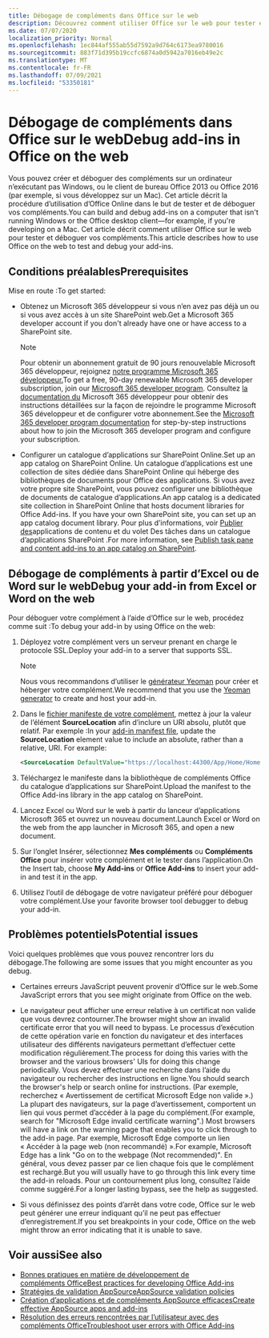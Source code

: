 ```yaml
---
title: Débogage de compléments dans Office sur le web
description: Découvrez comment utiliser Office sur le web pour tester et déboguer vos compléments.
ms.date: 07/07/2020
localization_priority: Normal
ms.openlocfilehash: 1ec844af555ab55d7592a9d764c6173ea9780016
ms.sourcegitcommit: 883f71d395b19ccfc6874a0d5942a7016eb49e2c
ms.translationtype: MT
ms.contentlocale: fr-FR
ms.lasthandoff: 07/09/2021
ms.locfileid: "53350181"
---
```

# <a name="debug-add-ins-in-office-on-the-web"></a><span data-ttu-id="26687-103">Débogage de compléments dans Office sur le web</span><span class="sxs-lookup"><span data-stu-id="26687-103">Debug add-ins in Office on the web</span></span>

<span data-ttu-id="26687-104">Vous pouvez créer et déboguer des compléments sur un ordinateur n’exécutant pas Windows, ou le client de bureau Office 2013 ou Office 2016 (par exemple, si vous développez sur un Mac). Cet article décrit la procédure d’utilisation d’Office Online dans le but de tester et de déboguer vos compléments.</span><span class="sxs-lookup"><span data-stu-id="26687-104">You can build and debug add-ins on a computer that isn't running Windows or the Office desktop client&mdash;for example, if you're developing on a Mac.</span></span> <span data-ttu-id="26687-105">Cet article décrit comment utiliser Office sur le web pour tester et déboguer vos compléments.</span><span class="sxs-lookup"><span data-stu-id="26687-105">This article describes how to use Office on the web to test and debug your add-ins.</span></span> 

## <a name="prerequisites"></a><span data-ttu-id="26687-106">Conditions préalables</span><span class="sxs-lookup"><span data-stu-id="26687-106">Prerequisites</span></span>

<span data-ttu-id="26687-107">Mise en route :</span><span class="sxs-lookup"><span data-stu-id="26687-107">To get started:</span></span>

- <span data-ttu-id="26687-108">Obtenez un Microsoft 365 développeur si vous n’en avez pas déjà un ou si vous avez accès à un site SharePoint web.</span><span class="sxs-lookup"><span data-stu-id="26687-108">Get a Microsoft 365 developer account if you don't already have one or have access to a SharePoint site.</span></span>

  > [!NOTE]
  > <span data-ttu-id="26687-109">Pour obtenir un abonnement gratuit de 90 jours renouvelable Microsoft 365 développeur, rejoignez [notre programme Microsoft 365 développeur.](https://developer.microsoft.com/office/dev-program)</span><span class="sxs-lookup"><span data-stu-id="26687-109">To get a free, 90-day renewable Microsoft 365 developer subscription, join our [Microsoft 365 developer program](https://developer.microsoft.com/office/dev-program).</span></span> <span data-ttu-id="26687-110">Consultez [la documentation du](/office/developer-program/office-365-developer-program) Microsoft 365 développeur pour obtenir des instructions détaillées sur la façon de rejoindre le programme Microsoft 365 développeur et de configurer votre abonnement.</span><span class="sxs-lookup"><span data-stu-id="26687-110">See the [Microsoft 365 developer program documentation](/office/developer-program/office-365-developer-program) for step-by-step instructions about how to join the Microsoft 365 developer program and configure your subscription.</span></span>

- <span data-ttu-id="26687-111">Configurer un catalogue d’applications sur SharePoint Online.</span><span class="sxs-lookup"><span data-stu-id="26687-111">Set up an app catalog on SharePoint Online.</span></span> <span data-ttu-id="26687-112">Un catalogue d’applications est une collection de sites dédiée dans SharePoint Online qui héberge des bibliothèques de documents pour Office des applications. Si vous avez votre propre site SharePoint, vous pouvez configurer une bibliothèque de documents de catalogue d’applications.</span><span class="sxs-lookup"><span data-stu-id="26687-112">An app catalog is a dedicated site collection in SharePoint Online that hosts document libraries for Office Add-ins. If you have your own SharePoint site, you can set up an app catalog document library.</span></span> <span data-ttu-id="26687-113">Pour plus d’informations, voir [Publier des](../publish/publish-task-pane-and-content-add-ins-to-an-add-in-catalog.md)applications de contenu et du volet Des tâches dans un catalogue d’applications SharePoint .</span><span class="sxs-lookup"><span data-stu-id="26687-113">For more information, see [Publish task pane and content add-ins to an app catalog on SharePoint](../publish/publish-task-pane-and-content-add-ins-to-an-add-in-catalog.md).</span></span>


## <a name="debug-your-add-in-from-excel-or-word-on-the-web"></a><span data-ttu-id="26687-114">Débogage de compléments à partir d’Excel ou de Word sur le web</span><span class="sxs-lookup"><span data-stu-id="26687-114">Debug your add-in from Excel or Word on the web</span></span>

<span data-ttu-id="26687-115">Pour déboguer votre complément à l’aide d’Office sur le web, procédez comme suit :</span><span class="sxs-lookup"><span data-stu-id="26687-115">To debug your add-in by using Office on the web:</span></span>

1. <span data-ttu-id="26687-116">Déployez votre complément vers un serveur prenant en charge le protocole SSL.</span><span class="sxs-lookup"><span data-stu-id="26687-116">Deploy your add-in to a server that supports SSL.</span></span>

    > [!NOTE]
    > <span data-ttu-id="26687-117">Nous vous recommandons d’utiliser le [générateur Yeoman](https://github.com/OfficeDev/generator-office) pour créer et héberger votre complément.</span><span class="sxs-lookup"><span data-stu-id="26687-117">We recommend that you use the [Yeoman generator](https://github.com/OfficeDev/generator-office) to create and host your add-in.</span></span>

2. <span data-ttu-id="26687-p104">Dans le [fichier manifeste de votre complément](../develop/add-in-manifests.md), mettez à jour la valeur de l’élément **SourceLocation** afin d’inclure un URI absolu, plutôt que relatif. Par exemple :</span><span class="sxs-lookup"><span data-stu-id="26687-p104">In your [add-in manifest file](../develop/add-in-manifests.md), update the **SourceLocation** element value to include an absolute, rather than a relative, URI. For example:</span></span>

    ```xml
    <SourceLocation DefaultValue="https://localhost:44300/App/Home/Home.html" />
    ```

3. <span data-ttu-id="26687-120">Téléchargez le manifeste dans la bibliothèque de compléments Office du catalogue d’applications sur SharePoint.</span><span class="sxs-lookup"><span data-stu-id="26687-120">Upload the manifest to the Office Add-ins library in the app catalog on SharePoint.</span></span>

4. <span data-ttu-id="26687-121">Lancez Excel ou Word sur le web à partir du lanceur d’applications Microsoft 365 et ouvrez un nouveau document.</span><span class="sxs-lookup"><span data-stu-id="26687-121">Launch Excel or Word on the web from the app launcher in Microsoft 365, and open a new document.</span></span>

5. <span data-ttu-id="26687-122">Sur l’onglet Insérer, sélectionnez **Mes compléments** ou **Compléments Office** pour insérer votre complément et le tester dans l’application.</span><span class="sxs-lookup"><span data-stu-id="26687-122">On the Insert tab, choose **My Add-ins** or **Office Add-ins** to insert your add-in and test it in the app.</span></span>

6. <span data-ttu-id="26687-123">Utilisez l’outil de débogage de votre navigateur préféré pour déboguer votre complément.</span><span class="sxs-lookup"><span data-stu-id="26687-123">Use your favorite browser tool debugger to debug your add-in.</span></span>

## <a name="potential-issues"></a><span data-ttu-id="26687-124">Problèmes potentiels</span><span class="sxs-lookup"><span data-stu-id="26687-124">Potential issues</span></span>

<span data-ttu-id="26687-125">Voici quelques problèmes que vous pouvez rencontrer lors du débogage.</span><span class="sxs-lookup"><span data-stu-id="26687-125">The following are some issues that you might encounter as you debug.</span></span>

- <span data-ttu-id="26687-126">Certaines erreurs JavaScript peuvent provenir d’Office sur le web.</span><span class="sxs-lookup"><span data-stu-id="26687-126">Some JavaScript errors that you see might originate from Office on the web.</span></span>

- <span data-ttu-id="26687-127">Le navigateur peut afficher une erreur relative à un certificat non valide que vous devrez contourner.</span><span class="sxs-lookup"><span data-stu-id="26687-127">The browser might show an invalid certificate error that you will need to bypass.</span></span> <span data-ttu-id="26687-128">Le processus d’exécution de cette opération varie en fonction du navigateur et des interfaces utilisateur des différents navigateurs permettant d’effectuer cette modification régulièrement.</span><span class="sxs-lookup"><span data-stu-id="26687-128">The process for doing this varies with the browser and the various browsers' UIs for doing this change periodically.</span></span> <span data-ttu-id="26687-129">Vous devez effectuer une recherche dans l’aide du navigateur ou rechercher des instructions en ligne.</span><span class="sxs-lookup"><span data-stu-id="26687-129">You should search the browser's help or search online for instructions.</span></span> <span data-ttu-id="26687-130">(Par exemple, recherchez « Avertissement de certificat Microsoft Edge non valide ».) La plupart des navigateurs, sur la page d’avertissement, comportent un lien qui vous permet d’accéder à la page du complément.</span><span class="sxs-lookup"><span data-stu-id="26687-130">(For example, search for "Microsoft Edge invalid certificate warning".) Most browsers will have a link on the warning page that enables you to click through to the add-in page.</span></span> <span data-ttu-id="26687-131">Par exemple, Microsoft Edge comporte un lien « Accéder à la page web (non recommandé) ».</span><span class="sxs-lookup"><span data-stu-id="26687-131">For example, Microsoft Edge has a link "Go on to the webpage (Not recommended)".</span></span> <span data-ttu-id="26687-132">En général, vous devez passer par ce lien chaque fois que le complément est rechargé.</span><span class="sxs-lookup"><span data-stu-id="26687-132">But you will usually have to go through this link every time the add-in reloads.</span></span> <span data-ttu-id="26687-133">Pour un contournement plus long, consultez l’aide comme suggéré.</span><span class="sxs-lookup"><span data-stu-id="26687-133">For a longer lasting bypass, see the help as suggested.</span></span>

- <span data-ttu-id="26687-134">Si vous définissez des points d’arrêt dans votre code, Office sur le web peut générer une erreur indiquant qu’il ne peut pas effectuer d’enregistrement.</span><span class="sxs-lookup"><span data-stu-id="26687-134">If you set breakpoints in your code, Office on the web might throw an error indicating that it is unable to save.</span></span>

## <a name="see-also"></a><span data-ttu-id="26687-135">Voir aussi</span><span class="sxs-lookup"><span data-stu-id="26687-135">See also</span></span>

- [<span data-ttu-id="26687-136">Bonnes pratiques en matière de développement de compléments Office</span><span class="sxs-lookup"><span data-stu-id="26687-136">Best practices for developing Office Add-ins</span></span>](../concepts/add-in-development-best-practices.md)
- [<span data-ttu-id="26687-137">Stratégies de validation AppSource</span><span class="sxs-lookup"><span data-stu-id="26687-137">AppSource validation policies</span></span>](/legal/marketplace/certification-policies)  
- [<span data-ttu-id="26687-138">Création d’applications et de compléments AppSource efficaces</span><span class="sxs-lookup"><span data-stu-id="26687-138">Create effective AppSource apps and add-ins</span></span>](/office/dev/store/create-effective-office-store-listings)  
- [<span data-ttu-id="26687-139">Résolution des erreurs rencontrées par l’utilisateur avec des compléments Office</span><span class="sxs-lookup"><span data-stu-id="26687-139">Troubleshoot user errors with Office Add-ins</span></span>](testing-and-troubleshooting.md)
